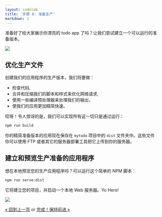 ```yaml
---
layout: codelab
title: '步骤 8: 准备生产'
markdown: 1
---
```


准备好了给大家展示你漂亮的 todo app 了吗？让我们尝试建立一个可以运行的准备版本。

<div class="mast-holder">
  <img src="/assets/img/yeoman-009.png">
</div>

## 优化生产文件

创建我们的应用程序的生产版本，我们将要做：

* 检查代码,
* 合并和压缩我们的脚本和样式来优化网络请求,
* 使用一些编译预处理器来处理我们的输出，
* 使我们的应用更加精简快速。

哎呀！令人惊讶的是，我们可以实现所有这一切只是通过运行：

```sh
npm run build
```

你的精简准备版本的应用现在保存在 `mytodo` 项目中的 `dist` 文件夹中。这些文件你可以使用 FTP 或者其它的服务器部署工具把它上传到你的服务器。

## 建立和预览生产准备的应用程序

想在本地预览您的生产应用程序吗？可以运行这个简单的 NPM 脚本：

```sh
npm run serve:dist
```

它将建立您的项目，并启动一个本地 Web 服务器。Yo Hero!

![](/assets/img/codelab/08_serve_dist.png)

<p class="codelab-paging">
  <a href="index.html#toc">&laquo; 回到上一页</a>
  or
  <a href="keep-going.html">完成！保持前进 &raquo;</a>
</p>
